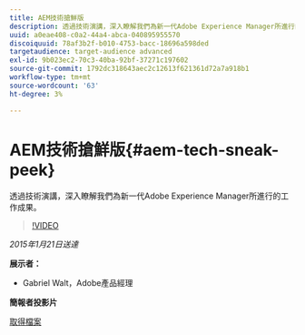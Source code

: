 ```yaml
---
title: AEM技術搶鮮版
description: 透過技術演講，深入瞭解我們為新一代Adobe Experience Manager所進行的工作成果。
uuid: a0eae408-c0a2-44a4-abca-040895955570
discoiquuid: 78af3b2f-b010-4753-bacc-18696a598ded
targetaudience: target-audience advanced
exl-id: 9b023ec2-70c3-40ba-92bf-37271c197602
source-git-commit: 1792dc318643aec2c12613f621361d72a7a918b1
workflow-type: tm+mt
source-wordcount: '63'
ht-degree: 3%

---
```


# AEM技術搶鮮版{#aem-tech-sneak-peek}

透過技術演講，深入瞭解我們為新一代Adobe Experience Manager所進行的工作成果。

>[!VIDEO](https://video.tv.adobe.com/v/19384/?quality=9)

*2015年1月21日送達*

**展示者：**

* Gabriel Walt，Adobe產品經理

**簡報者投影片**

[取得檔案](assets/aem-technical-sneak-peek.pdf)
<!--
[Get back to the Overview](https://helpx.adobe.com/experience-manager/kt/eseminars/gems/aem-index.html)
-->
